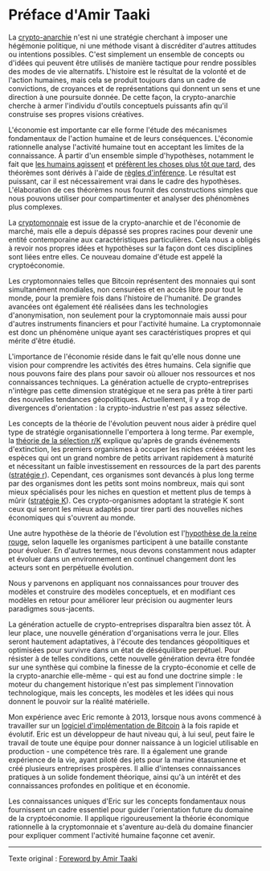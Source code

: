 Préface d'Amir Taaki
====================

La [crypto-anarchie](https://fr.wikipedia.org/wiki/Crypto-anarchisme) n'est ni une stratégie cherchant à imposer une hégémonie politique, ni une méthode visant à discréditer d'autres attitudes ou intentions possibles. C'est simplement un ensemble de concepts ou d'idées qui peuvent être utilisés de manière tactique pour rendre possibles des modes de vie alternatifs. L'histoire est le résultat de la volonté et de l'action humaines, mais cela se produit toujours dans un cadre de convictions, de croyances et de représentations qui donnent un sens et une direction à une poursuite donnée. De cette façon, la crypto-anarchie cherche à armer l'individu d'outils conceptuels puissants afin qu'il construise ses propres visions créatives.

L'économie est importante car elle forme l'étude des mécanismes fondamentaux de l'action humaine et de leurs conséquences. L'économie rationnelle analyse l'activité humaine tout en acceptant les limites de la connaissance. À partir d'un ensemble simple d'hypothèses, notamment le fait que [les humains agissent](https://www.wikiberal.org/wiki/L%27Action_humaine) et [préfèrent les choses plus tôt que tard](https://www.wikiberal.org/wiki/Pr%C3%A9f%C3%A9rence_temporelle), des théorèmes sont dérivés à l'aide de [règles d'inférence](https://fr.wikipedia.org/wiki/R%C3%A8gle_d%27inf%C3%A9rence). Le résultat est puissant, car il est nécessairement vrai dans le cadre des hypothèses. L'élaboration de ces théorèmes nous fournit des constructions simples que nous pouvons utiliser pour compartimenter et analyser des phénomènes plus complexes.

La [cryptomonnaie](https://fr.wikipedia.org/wiki/Cryptomonnaie) est issue de la crypto-anarchie et de l'économie de marché, mais elle a depuis dépassé ses propres racines pour devenir une entité contemporaine aux caractéristiques particulières. Cela nous a obligés à revoir nos propres idées et hypothèses sur la façon dont ces disciplines sont liées entre elles. Ce nouveau domaine d'étude est appelé la cryptoéconomie.

Les cryptomonnaies telles que Bitcoin représentent des monnaies qui sont simultanément mondiales, non censurées et en accès libre pour tout le monde, pour la première fois dans l'histoire de l'humanité. De grandes avancées ont également été réalisées dans les technologies d'anonymisation, non seulement pour la cryptomonnaie mais aussi pour d'autres instruments financiers et pour l'activité humaine. La cryptomonnaie est donc un phénomène unique ayant ses caractéristiques propres et qui mérite d'être étudié.

L'importance de l'économie réside dans le fait qu'elle nous donne une vision pour comprendre les activités des êtres humains. Cela signifie que nous pouvons faire des plans pour savoir où allouer nos ressources et nos connaissances techniques. La génération actuelle de crypto-entreprises n'intègre pas cette dimension stratégique et ne sera pas prête à tirer parti des nouvelles tendances géopolitiques. Actuellement, il y a trop de divergences d'orientation : la crypto-industrie n'est pas assez sélective.

Les concepts de la théorie de l'évolution peuvent nous aider à prédire quel type de stratégie organisationnelle l'emportera à long terme. Par exemple, la [théorie de la sélection r/K](https://fr.wikipedia.org/wiki/Mod%C3%A8le_%C3%A9volutif_r/K) explique qu'après de grands événements d'extinction, les premiers organismes à occuper les niches créées sont les espèces qui ont un grand nombre de petits arrivant rapidement à maturité et nécessitant un faible investissement en ressources de la part des parents ([stratégie r](https://fr.wikipedia.org/wiki/Mod%C3%A8le_%C3%A9volutif_r/K#Strat%C3%A9gie_r)). Cependant, ces organismes sont devancés à plus long terme par des organismes dont les petits sont moins nombreux, mais qui sont mieux spécialisés pour les niches en question et mettent plus de temps à mûrir ([stratégie K](https://fr.wikipedia.org/wiki/Mod%C3%A8le_%C3%A9volutif_r/K#Strat%C3%A9gie_K)). Ces crypto-organismes adoptant la stratégie K sont ceux qui seront les mieux adaptés pour tirer parti des nouvelles niches économiques qui s'ouvrent au monde.

Une autre hypothèse de la théorie de l'évolution est l'[hypothèse de la reine rouge](https://fr.wikipedia.org/wiki/Hypoth%C3%A8se_de_la_reine_rouge), selon laquelle les organismes participent à une bataille constante pour évoluer. En d'autres termes, nous devons constamment nous adapter et évoluer dans un environnement en continuel changement dont les acteurs sont en perpétuelle évolution.

Nous y parvenons en appliquant nos connaissances pour trouver des modèles et construire des modèles conceptuels, et en modifiant ces modèles en retour pour améliorer leur précision ou augmenter leurs paradigmes sous-jacents.

La génération actuelle de crypto-entreprises disparaîtra bien assez tôt. À leur place, une nouvelle génération d'organisations verra le jour. Elles seront hautement adaptatives, à l'écoute des tendances géopolitiques et optimisées pour survivre dans un état de déséquilibre perpétuel. Pour résister à de telles conditions, cette nouvelle génération devra être fondée sur une synthèse qui combine la finesse de la crypto-économie et celle de la crypto-anarchie elle-même - qui est au fond une doctrine simple : le moteur du changement historique n'est pas simplement l'innovation technologique, mais les concepts, les modèles et les idées qui nous donnent le pouvoir sur la réalité matérielle.

Mon expérience avec Eric remonte à 2013, lorsque nous avons commencé à travailler sur un [logiciel d'implémentation de Bitcoin](https://github.com/libbitcoin/) à la fois rapide et évolutif. Eric est un développeur de haut niveau qui, à lui seul, peut faire le travail de toute une équipe pour donner naissance à un logiciel utilisable en production - une compétence très rare. Il a également une grande expérience de la vie, ayant piloté des jets pour la marine étasunienne et créé plusieurs entreprises prospères. Il allie d'intenses connaissances pratiques à un solide fondement théorique, ainsi qu'à un intérêt et des connaissances profondes en politique et en économie.

Les connaissances uniques d'Eric sur les concepts fondamentaux nous fournissent un cadre essentiel pour guider l'orientation future du domaine de la cryptoéconomie. Il applique rigoureusement la théorie économique rationnelle à la cryptomonnaie et s'aventure au-delà du domaine financier pour expliquer comment l'activité humaine façonne cet avenir.

---

Texte original : [Foreword by Amir Taaki](https://github.com/libbitcoin/libbitcoin-system/wiki/Foreword-by-Amir-Taaki)